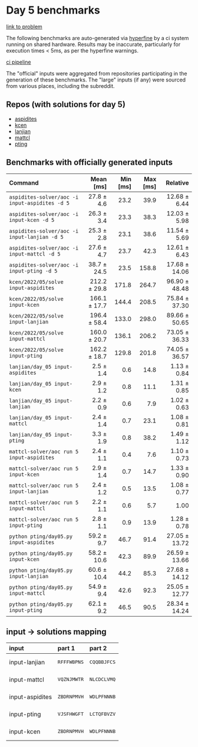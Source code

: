 # Day 5 benchmarks

[link to problem](http://adventofcode.com/2022/day/5)

The following benchmarks are auto-generated via [hyperfine](https://github.com/sharkdp/hyperfine) by a ci system running on shared hardware. Results may be inaccurate, particularly for execution times < 5ms, as per the hyperfine warnings.

[ci pipeline](http://ci.papercode.net:8080/teams/aoc2022/pipelines/aoc-compare-2022)

The "official" inputs were aggregated from repositories participating in the generation of these benchmarks. The "large" inputs (if any) were sourced from various places, including the subreddit.

## Repos (with solutions for day 5)


- [aspidites](https://github.com/aspidites/aoc2022)
- [kcen](https://github.com/kcen/AdventOfCode)
- [lanjian](https://github.com/LanJian/aoc-2022)
- [mattcl](https://github.com/mattcl/aoc2022)
- [pting](https://github.com/pting/aoc2022)

## Benchmarks with officially generated inputs
| Command | Mean [ms] | Min [ms] | Max [ms] | Relative |
|:---|---:|---:|---:|---:|
| `aspidites-solver/aoc -i input-aspidites -d 5` | 27.8 ± 4.6 | 23.2 | 39.9 | 12.68 ± 6.44 |
| `aspidites-solver/aoc -i input-kcen -d 5` | 26.3 ± 3.4 | 23.3 | 38.3 | 12.03 ± 5.98 |
| `aspidites-solver/aoc -i input-lanjian -d 5` | 25.3 ± 2.8 | 23.1 | 38.6 | 11.54 ± 5.69 |
| `aspidites-solver/aoc -i input-mattcl -d 5` | 27.6 ± 4.7 | 23.7 | 42.3 | 12.61 ± 6.43 |
| `aspidites-solver/aoc -i input-pting -d 5` | 38.7 ± 24.5 | 23.5 | 158.8 | 17.68 ± 14.06 |
| `kcen/2022/05/solve input-aspidites` | 212.2 ± 29.8 | 171.8 | 264.7 | 96.90 ± 48.48 |
| `kcen/2022/05/solve input-kcen` | 166.1 ± 17.7 | 144.4 | 208.5 | 75.84 ± 37.30 |
| `kcen/2022/05/solve input-lanjian` | 196.4 ± 58.4 | 133.0 | 298.0 | 89.66 ± 50.65 |
| `kcen/2022/05/solve input-mattcl` | 160.0 ± 20.7 | 136.1 | 206.2 | 73.05 ± 36.33 |
| `kcen/2022/05/solve input-pting` | 162.2 ± 18.7 | 129.8 | 201.8 | 74.05 ± 36.57 |
| `lanjian/day_05 input-aspidites` | 2.5 ± 1.4 | 0.6 | 14.8 | 1.13 ± 0.84 |
| `lanjian/day_05 input-kcen` | 2.9 ± 1.2 | 0.8 | 11.1 | 1.31 ± 0.85 |
| `lanjian/day_05 input-lanjian` | 2.2 ± 0.9 | 0.6 | 7.9 | 1.02 ± 0.63 |
| `lanjian/day_05 input-mattcl` | 2.4 ± 1.4 | 0.7 | 23.1 | 1.08 ± 0.81 |
| `lanjian/day_05 input-pting` | 3.3 ± 1.9 | 0.8 | 38.2 | 1.49 ± 1.12 |
| `mattcl-solver/aoc run 5 input-aspidites` | 2.4 ± 1.1 | 0.4 | 7.6 | 1.10 ± 0.73 |
| `mattcl-solver/aoc run 5 input-kcen` | 2.9 ± 1.4 | 0.7 | 14.7 | 1.33 ± 0.90 |
| `mattcl-solver/aoc run 5 input-lanjian` | 2.4 ± 1.2 | 0.5 | 13.5 | 1.08 ± 0.77 |
| `mattcl-solver/aoc run 5 input-mattcl` | 2.2 ± 1.1 | 0.6 | 5.7 | 1.00 |
| `mattcl-solver/aoc run 5 input-pting` | 2.8 ± 1.1 | 0.9 | 13.9 | 1.28 ± 0.78 |
| `python pting/day05.py input-aspidites` | 59.2 ± 9.7 | 46.7 | 91.4 | 27.05 ± 13.72 |
| `python pting/day05.py input-kcen` | 58.2 ± 10.6 | 42.3 | 89.9 | 26.59 ± 13.66 |
| `python pting/day05.py input-lanjian` | 60.6 ± 10.4 | 44.2 | 85.3 | 27.68 ± 14.12 |
| `python pting/day05.py input-mattcl` | 54.9 ± 9.4 | 42.6 | 92.3 | 25.05 ± 12.77 |
| `python pting/day05.py input-pting` | 62.1 ± 9.2 | 46.5 | 90.5 | 28.34 ± 14.24 |

## input -> solutions mapping
|input|part 1|part 2|
|:---|:---|:---|
|input-lanjian|<pre>RFFFWBPNS</pre>|<pre>CQQBBJFCS</pre>|
|input-mattcl|<pre>VQZNJMWTR</pre>|<pre>NLCDCLVMQ</pre>|
|input-aspidites|<pre>ZBDRNPMVH</pre>|<pre>WDLPFNNNB</pre>|
|input-pting|<pre>VJSFHWGFT</pre>|<pre>LCTQFBVZV</pre>|
|input-kcen|<pre>ZBDRNPMVH</pre>|<pre>WDLPFNNNB</pre>|
